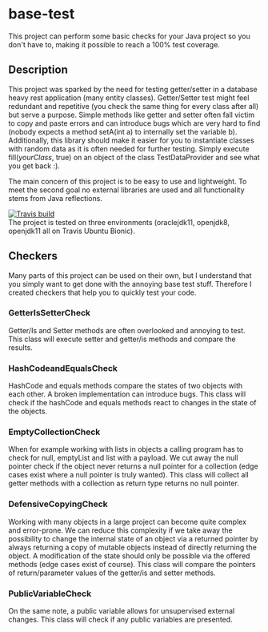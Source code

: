 # base-test

This project can perform some basic checks for your Java project so you don't have to, making it possible to reach a 100% test coverage.

## Description
This project was sparked by the need for testing getter/setter in a database heavy rest application (many entity classes).
Getter/Setter test might feel redundant and repetitive (you check the same thing for every class after all) but serve a purpose. 
Simple methods like getter and setter often fall victim to copy and paste errors and can introduce bugs which are very hard to find (nobody expects a method setA(int a) to internally set the variable b).
Additionally, this library should make it easier for you to instantiate classes with random data as it is often needed for further testing.
Simply execute fill(*yourClass*, true) on an object of the class TestDataProvider and see what you get back :).

The main concern of this project is to be easy to use and lightweight.
To meet the second goal no external libraries are used and all functionality stems from Java reflections.

[![Travis build](https://api.travis-ci.com/Mixermachine/base-test.svg?branch=master)](https://travis-ci.com/Mixermachine/base-test)<br/>
The project is tested on three environments (oraclejdk11, openjdk8, openjdk11 all on Travis Ubuntu Bionic).

## Checkers
Many parts of this project can be used on their own, but I understand that you simply want to get done with the annoying base test stuff.
Therefore I created checkers that help you to quickly test your code.

### GetterIsSetterCheck
Getter/Is and Setter methods are often overlooked and annoying to test.
This class will execute setter and getter/is methods and compare the results.

### HashCodeandEqualsCheck
HashCode and equals methods compare the states of two objects with each other. A broken implementation can introduce bugs.
This class will check if the hashCode and equals methods react to changes in the state of the objects.

### EmptyCollectionCheck
When for example working with lists in objects a calling program has to check for null, emptyList and list with a payload.
We cut away the null pointer check if the object never returns a null pointer for a collection (edge cases exist where a null pointer is truly wanted).
This class will collect all getter methods with a collection as return type returns no null pointer.

### DefensiveCopyingCheck
Working with many objects in a large project can become quite complex and error-prone.
We can reduce this complexity if we take away the possibility to change the internal state of an object via a returned pointer by always returning a copy of mutable objects instead of directly returning the object.
A modification of the state should only be possible via the offered methods (edge cases exist of course).
This class will compare the pointers of return/parameter values of the getter/is and setter methods.

### PublicVariableCheck
On the same note, a public variable allows for unsupervised external changes.
This class will check if any public variables are presented.
